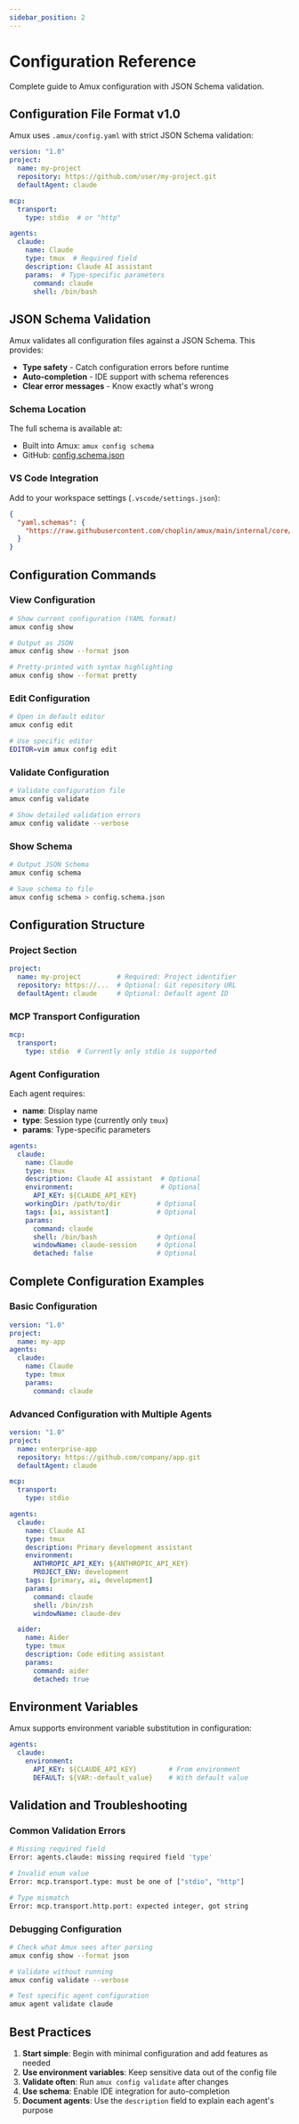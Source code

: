 ```yaml
---
sidebar_position: 2
---
```


# Configuration Reference

Complete guide to Amux configuration with JSON Schema validation.

## Configuration File Format v1.0

Amux uses `.amux/config.yaml` with strict JSON Schema validation:

```yaml
version: "1.0"
project:
  name: my-project
  repository: https://github.com/user/my-project.git
  defaultAgent: claude

mcp:
  transport:
    type: stdio  # or "http"

agents:
  claude:
    name: Claude
    type: tmux  # Required field
    description: Claude AI assistant
    params:  # Type-specific parameters
      command: claude
      shell: /bin/bash
```

## JSON Schema Validation

Amux validates all configuration files against a JSON Schema. This provides:

- **Type safety** - Catch configuration errors before runtime
- **Auto-completion** - IDE support with schema references
- **Clear error messages** - Know exactly what's wrong

### Schema Location

The full schema is available at:

- Built into Amux: `amux config schema`
- GitHub: [config.schema.json](https://github.com/choplin/amux/blob/main/internal/core/config/schemas/config.schema.json)

### VS Code Integration

Add to your workspace settings (`.vscode/settings.json`):

```json
{
  "yaml.schemas": {
    "https://raw.githubusercontent.com/choplin/amux/main/internal/core/config/schemas/config.schema.json": ".amux/config.yaml"
  }
}
```

## Configuration Commands

### View Configuration

```bash
# Show current configuration (YAML format)
amux config show

# Output as JSON
amux config show --format json

# Pretty-printed with syntax highlighting
amux config show --format pretty
```

### Edit Configuration

```bash
# Open in default editor
amux config edit

# Use specific editor
EDITOR=vim amux config edit
```

### Validate Configuration

```bash
# Validate configuration file
amux config validate

# Show detailed validation errors
amux config validate --verbose
```

### Show Schema

```bash
# Output JSON Schema
amux config schema

# Save schema to file
amux config schema > config.schema.json
```

## Configuration Structure

### Project Section

```yaml
project:
  name: my-project         # Required: Project identifier
  repository: https://...  # Optional: Git repository URL
  defaultAgent: claude     # Optional: Default agent ID
```

### MCP Transport Configuration

```yaml
mcp:
  transport:
    type: stdio  # Currently only stdio is supported
```

### Agent Configuration

Each agent requires:

- **name**: Display name
- **type**: Session type (currently only `tmux`)
- **params**: Type-specific parameters

```yaml
agents:
  claude:
    name: Claude
    type: tmux
    description: Claude AI assistant  # Optional
    environment:                      # Optional
      API_KEY: ${CLAUDE_API_KEY}
    workingDir: /path/to/dir         # Optional
    tags: [ai, assistant]            # Optional
    params:
      command: claude
      shell: /bin/bash               # Optional
      windowName: claude-session     # Optional
      detached: false                # Optional
```

## Complete Configuration Examples

### Basic Configuration

```yaml
version: "1.0"
project:
  name: my-app
agents:
  claude:
    name: Claude
    type: tmux
    params:
      command: claude
```

### Advanced Configuration with Multiple Agents

```yaml
version: "1.0"
project:
  name: enterprise-app
  repository: https://github.com/company/app.git
  defaultAgent: claude

mcp:
  transport:
    type: stdio

agents:
  claude:
    name: Claude AI
    type: tmux
    description: Primary development assistant
    environment:
      ANTHROPIC_API_KEY: ${ANTHROPIC_API_KEY}
      PROJECT_ENV: development
    tags: [primary, ai, development]
    params:
      command: claude
      shell: /bin/zsh
      windowName: claude-dev

  aider:
    name: Aider
    type: tmux
    description: Code editing assistant
    params:
      command: aider
      detached: true
```

## Environment Variables

Amux supports environment variable substitution in configuration:

```yaml
agents:
  claude:
    environment:
      API_KEY: ${CLAUDE_API_KEY}        # From environment
      DEFAULT: ${VAR:-default_value}    # With default value
```

## Validation and Troubleshooting

### Common Validation Errors

```bash
# Missing required field
Error: agents.claude: missing required field 'type'

# Invalid enum value
Error: mcp.transport.type: must be one of ["stdio", "http"]

# Type mismatch
Error: mcp.transport.http.port: expected integer, got string
```

### Debugging Configuration

```bash
# Check what Amux sees after parsing
amux config show --format json

# Validate without running
amux config validate --verbose

# Test specific agent configuration
amux agent validate claude
```

## Best Practices

1. **Start simple**: Begin with minimal configuration and add features as needed
2. **Use environment variables**: Keep sensitive data out of the config file
3. **Validate often**: Run `amux config validate` after changes
4. **Use schema**: Enable IDE integration for auto-completion
5. **Document agents**: Use the `description` field to explain each agent's purpose
